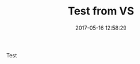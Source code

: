 ﻿---
layout: post
title:  "Test from VS"
date:   2017-05-16 12:58:29
categories: jekyll update
---

Test

